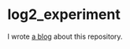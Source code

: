 # log2_experiment

I wrote [a blog](https://hnakamur.github.io/blog/2023/01/03/fast-log2-for-uint64/) about this repository.
